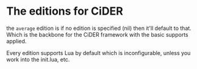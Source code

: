 # The editions for CiDER

the `average` edition is if no edition is specified (nil) then it'll default to that. Which is
the backbone for the CiDER framework with the basic supports applied.

Every edition supports Lua by default which is inconfigurable, unless you work into the init.lua, etc.

